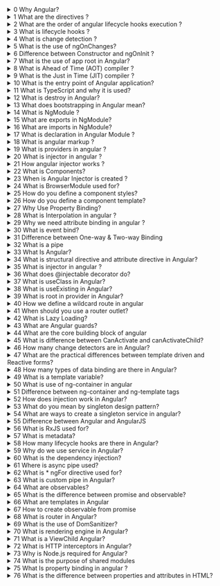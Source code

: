 <details>
<summary>0 Why Angular?</summary>

JavaScript is the most commonly used client-side scripting language. It is written into HTML documents to enable interactions with web pages in many unique ways. As a relatively easy-to-learn language with pervasive support, it is well-suited to develop modern applications. But is JavaScript ideal for developing single-page applications that require modularity, testability, and developer productivity? Perhaps not. These days, we have a variety of frameworks and libraries designed to provide alternative solutions. With respect to front-end web development, Angular addresses many, if not all, of the issues developers face when using JavaScript on its own.

Angular Provide a collection of integrated libraries that cover a wide variety of features, including: routing forms management client server communication and more. Angular is designed to make updating as straightforward as possible so take advantage of the latest features development tools and libraries.

</details>


<details>
<summary>1 What are the directives ?</summary>

Directives are classes that add new behavior or modify the existing behavior to the elements in the template. Basically directives are used to manipulate the DOM, for example adding/removing the element from DOM or changing the appearance of the DOM elements.

**Example of Angular directive**

```ts
@Component({
	selector: 'my-app',
	template: `
		<ul>
			<li *ngFor="let name of names">
				{{ name }}
			</li>
		</ul>
	`,
})
export class AppComponent {
	names: string[]
	constructor() {
		this.names = ['John', 'Mary', 'Mike']
	}
}
```

In this above code, the `*ngFor` directive is used to iterate over the names array and display the names in the template.

</details>


<details>
<summary>2 What are the order of angular lifecycle hooks execution ?</summary>

Angular gives us 8 hooks to allow us to tap into the lifecycle of our components and trigger actions at specific points in the lifecycle.

Here are the lifecycle hooks available , in the order which they are invoked:

1. ngOnChanges
2. ngOnInit
3. ngDoCheck
4. ngAfterContentInit
5. ngAfterContentChecked
6. ngAfterViewInit
7. ngAfterViewChecked
8. ngOnDestroy

**ngOnChanges** Called every time a data-bound input property changes. It’s called a first time before the ngOnInit hook. The hook receives a SimpleChanges object that contains the previous and current values for the data-bound inputs properties. This hook gets called often, so it’s a good idea to limit the amount of processing it does.

**ngOnInit** Called once upon initialization of the component.

**ngDoCheck** Use this hook instead of ngOnChanges for changes that Angular doesn’t detect. It gets called at every change detection cycle, so keeping what it does to a minimum is important for performance.

**ngAfterContentInit** Called after content is projected in the component.

**ngAfterContentChecked** Called after the projected content is checked.

**ngAfterViewInit** Called after a component’s view or child view is initialized.

**ngAfterViewChecked** Called after a component’s view or child view is checked.

**ngOnDestroy** Called once when the component is destroyed and a good hook to use to cleanup and unsubscribe from observables.

</details>


<details>
<summary>3 What is lifecycle hooks ?</summary>

The lifecycle of a component/directive is managed by Angular as it creates, checks, updates, renders, and destroys. To have a view of all these occurrences and respond to these moments, Angular provides lifecycle hooks that give us visibility into these. These lifecycle hooks can be implemented by the interfaces provided in the Angular Core Library. This is the same with components and directives. Every interface contains different lifecycle hook methods, named with the interface name prefixed with ng. Like the very commonly used lifecycle hook ngOnInit() is named as ng(prefix) and OnInit (interface name).

</details>


<details>
<summary>4 What is change detection ?</summary>

Change detection is the process through which angular checks to see whether your applications state has changed, and if any DOM needs to be update.

</details>


<details>
<summary>5 What is the use of ngOnChanges?</summary>

`ngOnChanges` triggers following the modification of @Input bound class members. Data bound by the @Input() decorator come from an external source. When the external source alters that data in a detectable manner, it passes through the @Input property again.

The ngOnChanges hook, with it’s SimpleChanges object, is a little different. Here’s how you would implement it. Let’s say we have a component used like this:

```html
<my-todo [title]="title" [content]="content"></my-todo>
```

Now say that we want to do something when the title property changes:

```ts
@Component({
	selector: 'my-todo',
	templateUrl: './my-todo.component.html',
	styleUrls: ['./my-todo.component.css'],
})
export class MyTodoComponent implements OnChanges {
	@Input() title: string
	@Input() content: string
	constructor() {}
}
```

</details>


<details>
<summary>6 Difference between Constructor and ngOnInit ?</summary>

The Constructor is a default method of the class that is executed when the class is instantiated and ensures proper initialisation of fields in the class and its subclasses. Angular, or better Dependency Injector (DI), analyses the constructor parameters and when it creates a new instance by calling new MyClass() it tries to find providers that match the types of the constructor parameters, resolves them and passes them to the constructor.

ngOnInit is a life cycle hook called by Angular to indicate that Angular is done creating the component.

</details>


<details>
<summary>7 What is the use of app root in Angular?</summary>

The root app module is just the beginning. It is a necessary part of any Angular app, but it is also just the entry point to the rest of your app's feature modules.

</details>


<details>
<summary>8 What is Ahead of Time (AOT) compiler ?</summary>

when you serve/build your angular application, the Ahead of Time compiler converts your code during the build time before your browser downloads and runs that code. From Angular 9, by default compiling option is set to true for ahead of time compiler.

</details>


<details>
<summary>9 What is the Just in Time (JIT) compiler ?</summary>

Just in time compiler provides compilation during the execution of the program at a run time before execution. In simple words, code get compiles when it’s needed, not at the build time. Initially, compiler was responsible for converting a high-level language into machine language, which would then be converted into executable code.
Just in time compiler, compiles code at runtime which means instead of interpreting byte code at build time, it will compile byte code when that component is called

</details>


<details>
<summary>10 What is the entry point of Angular application?</summary>

A bootstrapped component is an entry component that Angular loads into the DOM during the bootstrap process (application launch). Other entry components are loaded dynamically by other means, such as with the router. Angular loads a root AppComponent dynamically because it's listed by type in @NgModule. bootstrap .

</details>


<details>
<summary>11 What is TypeScript and why it is used?</summary>

TypeScript is a programming language first developed by Microsoft in 2012. Its main ambition is to improve the productivity of developing complex applications.
It is an open-source language developed as a superset of JavaScript. What this means in simple terms is that any code valid in JavaScript is also valuable for TypeScript.

### Example

**Without typescript**

```js
var x = 1
var y = 2
```

**With typescript**

```ts
var x: number = 1
var y: number = 2
```

</details>


<details>
<summary>12 What is destroy in Angular?</summary>

A lifecycle hook that is called when a directive, pipe, or component is destroyed. The ngOnDestroy or OnDestroy hook is called just before the Component/Directive instance is destroyed by Angular. Use this hook to Perform any cleanup logic for the Component. This is the correct place where you would like to Unsubscribe Observables and detach event handlers to avoid memory leaks.

</details>


<details>
<summary>13 What does bootstrapping in Angular mean?</summary>

Angular bootstrapping is the process of initializing the Angular application. It is the first step in the application's lifecycle. Angular application are mainly bootstrapped from `main.ts` file. This file is the entry point for the application and is responsible for bootstrapping the application.

</details>


<details>
<summary>14 What is NgModule ?</summary>

NgModule is kind of a manager for the application. It is responsible for registering all the components, directives, pipes, etc. that are part of this module context. A application can have multiple modules. Each module is responsible for registering its own components, directives, pipes, etc. The core module imports all the other modules.

**Example:**

```typescript
@NgModule({
  declarations: [
    ...
  ],
  imports: [
    BrowserModule,
    ...
  ],
  providers: [
    ...
  ],
})
export class ExampleModule { }
```

**Note:** NgModule is a class that can be used to group components, directives, and pipes into an application and provide additional configuration options to those components.

</details>


<details>
<summary>15 What are exports in NgModule?</summary>

When we went to share some feature with another module, we declare it in the exports array of the NgModule. This can be used in the other module to import the feature.

**Parent module:**

```typescript
@NgModule({
  declarations: [
    ButtonComponent
  ],
  exports: [
    ButtonComponent
  ]
})

export class ParentModule { }
```

We export the button component from the parent module. So now other modules can use this button component if they import the parent module.

**Child module:**

```typescript
@NgModule({
  imports: [
    ParentModule,
  ],
})
export class ChildModule { }
```

</details>


<details>
<summary>16 What are imports in NgModule?</summary>

When we need some feature from another module, We declare it in the imports array of the NgModule. Importing a module is a two-step process. First, we have to export the feature from the module we want to import. Second, we have to import the feature from the module we want to import.

**Parent module:**

```typescript
@NgModule({
  declarations: [
    ButtonComponent
  ],
  exports: [
    ButtonComponent
  ]
})
export class ParentModule { }
```

**Child module:**

```typescript
@NgModule({
  imports: [
    ParentModule,
  ],
})
export class ChildModule { }
```

The above example first we export the ButtonComponent from the ParentModule and then we import it in the ChildModule. Now we can use the ButtonComponent in the ChildModules anywhere.

</details>


<details>
<summary>17 What is  declaration in Angular Module ?</summary>

In Angular module, Declaration is a list that contains all the components, directives, pipes, and services that belong to the module.

**Component:**  Component is a UI building block. A component is a self-contained piece of UI that only needs to be built once, and can be used multiple times in other parts of an application.

```typescript
@Component({
  selector: 'app-root',
  templateUrl: './app.component.html',
  styleUrls: ['./app.component.css']
})
export class AppComponent {
  title = 'app';
}
```

**Directive:**  Directive are classes that contain a custom behavior. A directive is a behavior that can be attached to elements in the DOM.

```typescript
@Directive({
  selector: '[appHighlight]'
})
export class HighlightDirective {
  constructor(el: ElementRef) {
    el.nativeElement.style.backgroundColor = 'yellow';
  }
}
```

**Pipe:**  Pipes are a simple way to transform the values in an angular template.

```typescript
@Pipe({
    name: 'reverse'
})
export class ReversePipe implements PipeTransform {
    transform(value: string) {
    return value.split('').reverse().join('');
    }
}
```

</details>


<details>
<summary>18 What is angular markup ?</summary>

Angular markup is a way to write HTML in angular. It is a superset of HTML where we can modify HTML elements before the are displayed. For example, we can add custom attributes `loop` over an array of items and display them in a list `if else` condition etc.

**Example:**

```html
<ul>
  <li *ngFor="let item of items">
    {{item}}
  </li>
</ul>
<p *ngIf="items.length == 0">
  There are no items in the list.
</p>
```

</details>


<details>
<summary>19 What is providers in angular ?</summary>

Angular has an concept of services and services are used to share data between components and do external works like http requests and database connections. Providers has the all the services listed in the array.

**Note:** Providers are contain only services blueprint not the services instance.

**Example:**

```typescript
@NgModule({
  providers: [
    AuthService,
    UserService,
    AuthGuard
  ]
})
export class AppModule { }
```

</details>


<details>
<summary>20 What is injector in angular ?</summary>

Injector is a container that holds all the instances of the services. Mainly Responsible for creating the instances of the services and injecting them into the components or services.

</details>


<details>
<summary>21 How angular injector works ?</summary>

The Injector looks for the dependency in the Angular Providers using the Injection token. The Angular Providers array returns the Provider, which contains the information about how to create the instance of the dependency. The Injector creates the instance and injects it into the Component or service.

</details>


<details>
<summary>22 What is Components?</summary>

In Angular, Components are the most basic UI building block of an Angular app. An Angular app contains a tree of Angular components. Angular components are a subset of directives, always associated with a template. Unlike other directives, only one component can be instantiated for a given element in a template.

- Components are typically custom HTML elements, and each of these elements can instantiate only one component.
- A TypeScript class is used to create a component. This class is then decorated with the `@Component` decorator. The decorator accepts a metadata object that gives information about the component.
- A component must belong to the NgModule in order for it to be usable by another component or application.
- Components control their runtime behavior by implementing Life-Cycle hooks.

**Example of an Component**

```TypeScript
@Component({
  selector: 'app-root',
  templateUrl: './app.component.html',
  styleUrls: ['./app.component.css']
})
export class AppComponent {
  title = 'Angular';
}
```

</details>


<details>
<summary>23 When is Angular Injector is created ?</summary>
The angular injector is created when the application is bootstrapped.

</details>


<details>
<summary>24 What is BrowserModule used for?</summary>

BrowserModule provides services that are essential to launch and run a browser app. BrowserModule also re-exports CommonModule from @angular/common, which means that components in the AppModule module also have access to the Angular directives every app needs, such as NgIf and NgFor.

</details>


<details>
<summary>25 How do you define a component styles?</summary>

Angular applications are styles with standard CSS syntax. Here we can use global styles, component styles, and inline styles.

**Global styles**: Global styles are defined in the `<head>` of the HTML document. In angular global styles are `styles.css`. in root directory. Angular automatically injects the global styles into the `<head>` of the HTML document.

```css
h1 {
  color: red;
}
```

**Component styles**: Component styles are defined in the `styles` property of the component metadata.

```ts
@Component({
  selector: 'my-app',
  template: `
    <h1>Hello {{name}}</h1>
  `,
  styles: [`h1 { color: red; }`]
})
export class AppComponent {
  name = 'Angular';
}
```

**Inline styles**: Inline styles are defined HTML attributes.

```html
<div [style.background-color]="'yellow'">
  <h1>Hello {{name}}</h1>
</div>
```

</details>


<details>
<summary>26 How do you define a component template?</summary>

To define a component template, you must use the `template` property in the component metadata. there are two ways to define a template: inline and external.

**Inline template**

```ts
@Component({
  selector: 'my-app',
  template: `
    <h1>Hello {{name}}</h1>
  `
})
export class AppComponent {
  name = 'Angular';
}
```

**External template**

```ts
@Component({
  selector: 'my-app',
  templateUrl: './app.component.html'
})
export class AppComponent {
  name = 'Angular';
}
```

</details>


<details>
<summary>27 Why Use Property Binding?</summary>
Property binding helps us bind the values to a target property of an element enclosed within the square brackets. Property binding is the technique that will help us bind values to HTML elements’ properties.

<details>
  <summary>Example</summary>

  ```ts
@Component({
    selector: 'my-app',
    template: `
    <input type="text" [(ngModel)]="name" />
    `
})
class AppComponent {
    name = 'Angular';
}
```

</details>

</details>


<details>
<summary>28 What is Interpolation in angular ?</summary>


Interpolation in Angular is getting the data displayed inside the view. Interpolation allows us to combine calculated strings into the text between the HTML element tags and within the attribute assignments. Interpolation refers to embedding expressions into marked-up text. By default, interpolation uses its delimiter, the double curly braces, {{ and }}.

<details>
  <summary>Example</summary>
  
  ```ts
@Component({
    selector: 'my-app',
    template: `
    <h1>Hello {{name}}</h1>
    `
    })
class AppComponent {
    name = 'Angular';
}
```

</details>
</details>


<details>
<summary>29 Why we need attribute binding in angular ?</summary>

If an attribute does't have corresponding DOM property then attribute binding are helpful to bind the attribute value to the DOM property.

```html
<table>
	<tr>
		<td [attr.colspan]="2">
			<span>Hello</span>
		</td>
	</tr>
</table>
```

</details>


<details>
<summary>30 What is event bind?</summary>

Event binding lets you listen for and respond to user actions such as keystrokes, mouse movements, clicks, and touches.

**Example:**

```typescript
@Component({
	selector: 'my-app',
	template: ` <button (click)="onClick()">Click me</button> `,
})
export class AppComponent {
	onClick() {
		alert('Hello World!')
	}
}
```

</details>


<details>
<summary>31 Difference between One-way & Two-way Binding</summary>

In one-way binding, the flow is one-directional. In a two-way binding, the flow is two-directional. This means that the flow of code is from ts file to Html file. This means that the flow of code is from ts file to Html file as well as from Html file to ts file.

**One-way binding**

```ts
@Component({
	selector: 'my-app',
	template: `
		<input type="text" (keyup)="onKeyUp($event)" />
		<p>{{ values }}</p>
	`,
})
export class AppComponent {
	values = ''
	onKeyUp(e) {
		this.values += e.target.value
	}
}
```

**Two-way binding**

```ts
@Component({
	selector: 'my-app',
	template: `
		<input type="text" [(ngModel)]="name" />
		<p>Hello {{ name }}</p>
	`,
})
export class AppComponent {
	name = 'Angular'
}
```

</details>


<details>
<summary>32 What is a pipe</summary>

Pipes are a way to transform data in templates expressions before it is displayed. It's accepts data as input and returns transformed data as output.

**Example**

```ts
@Pipe({ name: 'reverse' })
export class ReversePipe implements PipeTransform {
	transform(value: any) {
		return value.split('').reverse().join('')
	}
}
```

```html
<p>{{ 'Hello' | reverse }}</p>
```

</details>


<details>
<summary>33 What Is Angular?</summary>

Angular is an open-source, JavaScript framework written in TypeScript. Google maintains it, and its primary purpose is to develop single-page applications. As a framework, Angular has clear advantages while also providing a standard structure for developers to work with. It enables users to create large applications in a maintainable manner.

</details>


<details>
<summary>34 What is structural directive and attribute directive in Angular?</summary>

Attribute directives. Change the appearance or behavior of an element, component, or another directive. Structural directives. Change the DOM layout by adding and removing DOM elements.

</details>


<details>
<summary>35 What is injector in angular ?</summary>

Injector are objects that are used to resolve dependencies. In angular a component when request a service it will be resolved by the injector. An injector is a kind of container that create service instance and provides them to the component.

_Note:_ A injector has an cache mechanism that prevent to create service instance multiple times. This is useful when a service is used in multiple components and provides the same instance to all of them (Singleton).

[Read more](https://angular.io/guide/dependency-injection)

</details>


<details>
<summary>36 What does @injectable decorator do?</summary>

Injectable decorator is used to mark a class as available to be injected as a dependency. It's help to use other classes as a dependency in services. With injectable decorator we can tell Angular to inject other classes as a dependency.

</details>


<details>
<summary>37 What is useClass in Angular?</summary>

`useClass` - this option is used to specify a class to be used for the service. The class must implement the `useClass` method.

```typescript
export class NewLogger {
	constructor() {
		console.log('NewLogger created')
	}
}

@Injectable()
export class Logger {
	constructor() {
		console.log('Logger created')
	}
}

@NgModule({
    providers: [
        { provide: Logger, useClass: NewLogger }
    ]
})
// Output:
// NewLogger created
```

The above example will create a new logger class instead of the default logger class. and provide it to the application through the DI.

</details>


<details>
<summary>38 What is useExisting in Angular?</summary>

The useExisting provider key lets you map one token to another. In effect, the first token is an alias for the service associated with the second token, creating two ways to access the same service object.

## Example

```typescript
;[
	NewLogger,
	// Alias OldLogger w/ reference to NewLogger
	{ provide: OldLogger, useExisting: NewLogger },
]
```

</details>


<details>
<summary>39 What is root in provider in Angular?</summary>

`@Injectable()` decorator provideIn root is used to define a service to be a part of root moduleInjector.

</details>


<details>
<summary>40 How we define a wildcard route in angular</summary>

We can define a wildcard route in our application by using the \*\* syntax. This is a special syntax that matches any path that is not defined in the application. It useful for showing a page that is not found.

**Example:**

```typescript
@NgModule({
  imports: [
    RouterModule.forRoot([
      { path: '', component: HomeComponent },
      { path: '**', component: PageNotFoundComponent }
    ])
  ],
  exports: [RouterModule]
})
```

</details>


<details>
<summary>41 When should you use a router outlet?</summary>

When we have an nested route, we can use a router outlet to display the content of the nested route. The router outlet directive help us to maintain the multiple views or page in the same page.

</details>


<details>
<summary>42 What is Lazy Loading?</summary>

Lazy loading (also called on-demand loading) is an optimization technique for the content, be it a website or a web app.
Instead of loading the entire web page and rendering it to the user in one go as in bulk loading, the concept of lazy loading assists in loading only the required section and delays the remaining, until it is needed by the user.

</details>


<details>
<summary>43 What are Angular guards?</summary>

Angular route guards are interfaces provided by Angular which, when implemented, allow us to control the accessibility of a route based on conditions provided in class implementation of that interface. Here are some types of Angular guards: CanActivate, CanActivateChild, CanLoad, CanDeactivate and Resolve.

</details>


<details>
<summary>44 What are the core building block of angular</summary>

The various building blocks of Angular are:

- Components
- Modules
- Directives
- Decorators
- Pipes
- Data Binding
- Templates
- Metadata
- Services
- Dependency Injection

</details>


<details>
<summary>45 What is difference between CanActivate and canActivateChild?</summary>

```ts
const routes: Routes = [
  {
    path: "parent",
    component: ParentComponent,
    canActivateChild: [OnlyDigitsGuard],
    children: [...],
  },
];
```

- canActivate will only execute when the parent component is not yet created. For example, if we navigate to the parent route it will be called, if we then navigate to a child route it will not. If we directly navigate to the child route, the canActivate guard will also be executed.

- canActivateChild will always be executed while navigating to/between child routes. For example, if we're at a child route child/1 and we navigate to child/2, the guard will get executed. If we directly navigate to a child route, the guard will also get called. If we navigate to the parent route, the canActivateChild guard will not be fired.

- because canActivate is guarding the parent route, the child parameters (and data) are not available on the ActivatedRouteSnapshot of the canActivate guard. To be able to access the child parameters, we have to drill down the child components on the RouterStateSnapshot.

</details>


<details>
<summary>46 How many change detectors are in Angular?</summary>

Angular Provides two different ways to manage change detection. Default and onPush strategies.

**Default**: Check every component from the component tree from top to bottom every time an event triggers change detection on browser events, timers, XHRs, and promises.

**onPush**: With OnPush strategy skip checks for components that uses OnPush strategy and all of its child component. It's runs only when the input reference changed or an event from the component or one of it's child component triggers change detection.

</details>


<details>
<summary>47 What are the practical differences between template driven and Reactive forms?</summary>

- Template-driven forms make use of the "FormsModule", while reactive forms are based on "ReactiveFormsModule".
- Template-driven forms are asynchronous in nature, whereas Reactive forms are mostly synchronous.
- In a template-driven approach, most of the logic is driven from the template, whereas in reactive-driven approach, the logic resides mainly in the component or typescript code.

</details>


<details>
<summary>48 How many types of data binding are there in Angular?</summary>

Angular provides three categories of data binding according to the direction of data flow:

- From source to view
- From view to source
- In a two-way sequence of view to source to view

**Interpolation Property Attribute Class Style**
One-way from data source to view target. Use `[]` or `{{}}` to bind from source to view

```html
{{expression}} [target]="expression"
```

**Event**
One-way from view target to data source. Use `()` to bind from view to source.

```html
(target)="statement"
```

**Two-way**
Two-way. Use `[()]` to bind in a two way sequence of view to source to view

```html
[(target)]="expression"
```

</details>


<details>
<summary>49 What is a template variable?</summary>

Template variables use to pass data from one of a template in another part of the template. Just like variables in JavaScript or TypeScript code, template variables are scoped to the template that declares them.

</details>


<details>
<summary>50 What is use of ng-container in angular</summary>

ng-container allows us to create a division or section in a template without introducing a new HTML element. The ng-container does not render in the DOM, but content inside it is rendered. ng-container is not a directive, component, class, or interface, but just a syntax element. Container's content.

</details>


<details>
<summary>51 Difference between ng-container and ng-template tags</summary>

### ng-template

`ng-template` is used for the structural directive like ng-if, ng-for and ng-switch. If you use it without the structural directive, nothing happens and it will render.

**Example:**

```html
<ng-template>
	<div>Hi</div>
</ng-template>
```

There is nothing shown on the screen.

```html
<ng-template *ngIf="true">
	<div>Hi</div>
</ng-template>
```

This will show the div on the screen with the text "Hi".

### ng-container

`ng-container` is used to group elements. It is not rendered on the screen. It is used to group elements and apply directives to them.

**Example:**

```html
<ng-container *ngIf="true">
	<div>Hi Container</div>
</ng-container>
```

This will show the div on the screen with the text "Hi Container".

</details>


<details>
<summary>52 How does injection work in Angular?</summary>

Angular's Dependency Injection is based on providers, injectors, and tokens. Every Angular module has an injector associated with it. The injector is responsible to create the dependencies and inject them when needed. Dependencies are added to the injector using the providers property of the module metadata.

</details>


<details>
<summary>53 What do you mean by singleton design pattern?</summary>

It's a creational design pattern that ensures that at any given point in time there exists only a single instance of a class and provides a way to access it globally.

</details>


<details>
<summary>54 What are ways to create a singleton service in angular?</summary>

There are two ways to create a single service in angular that is by using -

- providedIn property
- NgModule providers arrays

</details>


<details>
<summary>55 Difference between Angular and AngularJS</summary>

Difference between the AngularJS & Angular: Although, there are significant key differences between Angular JS & Angular:

| AngularJS                                     | Angular                                                                           |
| --------------------------------------------- | --------------------------------------------------------------------------------- |
| It supports the Model-View-Controller design. | It uses components and directives. Components are the directives with a template. |
| Written in JavaScript                         | Written in TypeScript                                                             |
| Not a mobile friendly framework               | Angular is supported by all the popular mobile browsers.                          |
| It does not use Dependency Injection.         | It support Dependency Injection.                                                  |

</details>


<details>
<summary>56 What is RxJS used for?</summary>

Reactive Extensions for JavaScript, or RxJS, is a reactive library used to implement reactive programming to deal with async implementation, callbacks, and event-based programs. It can be used in your browser or with Node. js. RxJS observables allow you to publish events.

</details>


<details>
<summary>57 What is metadata?</summary>

Metadata is used to decorate the class so that it can configure the expected behavior of a class. Decorators are the core concept when developing with Angular (versions 2 and above). The user can use metadata to a class to tell Angular app that AppComponent is the component. Metadata can be attached to the TypeScript using the decorator.

```ts
@Component({
	selector: 'app-root',
	templateUrl: './app.component.html',
	styleUrls: ['./app.component.css'],
})
export class AppComponent {
	title = 'app'
}
```

`@Component` is a decorator which makes use of configuration object to
create the component and its view.

</details>


<details>
<summary>58 How many lifecycle hooks are there in Angular?</summary>

Angular has 8 lifecycle hooks. They are:

1. ngOnChanges
2. ngDoCheck
3. ngOnInit
4. ngAfterContentInit
5. ngAfterContentChecked
6. ngAfterViewInit
7. ngAfterViewChecked
8. ngOnDestroy

</details>


<details>
<summary>59 Why do we use service in Angular?</summary>

Service is designed to encapsulate business logic and data with different components of Angular. It is basically a class that has a well-defined purpose to do something. You can create a service class for data or logic that is not associated with any specific view to share across components.

**Example**

```ts
@Injectable({
	providedIn: 'root',
})
export class UserService {
	constructor() {}
	getUsers() {
		return [
			{ id: 1, name: 'John' },
			{ id: 2, name: 'Doe' },
			{ id: 3, name: 'Smith' },
		]
	}
}
```

**Usage**

```ts
@Component({
	selector: 'app-root',
	templateUrl: './app.component.html',
	styleUrls: ['./app.component.css'],
})
export class AppComponent implements OnInit {
	users: any[] = []

	constructor(private userService: UserService) {}

	ngOnInit() {
		this.users = this.userService.getUsers()
	}
}
```

</details>


<details>
<summary>60 What is the dependency injection?</summary>

Dependency injection is a design pattern that allows you to decouple dependencies from a class. DI patterns ask for dependencies from external sources rather than creating them. Angular uses DI to provide new instances of services or values to a class.

</details>


<details>
<summary>61 Where is async pipe used?</summary>

The async pipe is used to subscribe to an observable or promise and get the latest value it has emitted. It is mostly used with the HTTP service.

**Example**

```ts
@Component({
	selector: 'app-root',
	templateUrl: `
        <div *ngIf="data | async as users">
            <ul>
                <li *ngFor="let user of users">
                    {{ user.name }}
                </li>
            </ul>
        </div>
    `,
	styleUrls: ['./app.component.css'],
})
export class AppComponent implements OnInit {
	data: Observable<any>
	constructor(private http: HttpClient) {}
	ngOnInit() {
		this.data = this.http.get('https://jsonplaceholder.typicode.com/users')
	}
}
```

</details>


<details>
<summary>62 What is * ngFor directive used for?</summary>

The `*ngFor` directive is used to iterate over a collection. The directive is placed on a container element, which becomes the parent of the cloned templates.

The `*ngFor` expression is written in the form `let item of items`, where `items` is the collection to iterate over, and `item` is the current item in the collection.

**Example**

```ts
@Component({
	selector: 'app-root',
	template: `
		<ul>
			<li *ngFor="let item of items">{{ item }}</li>
		</ul>
	`,
})
export class AppComponent {
	items = ['item1', 'item2', 'item3']
}
```

</details>


<details>
<summary>63 What is custom pipe in Angular?</summary>

Create custom pipes to encapsulate transformations that are not provided with the built-in pipes. Then, use your custom pipe in template expressions, the same way you use built-in pipes—to transform input values to output values for display.

**Example**

The following example shows how to use a custom pipe to display a birthday date in a particular format.

```ts
import { Pipe, PipeTransform } from '@angular/core'

@Pipe({ name: 'formatDate' })
export class FormatDatePipe implements PipeTransform {
	transform(value: string, format: string): string {
		return formatDate(value, format, 'en-US')
	}
}
```

```ts
@Component({
	selector: 'app-root',
	template: ` <p>The birthday is {{ birthday | formatDate: 'MM/dd/yy' }}</p> `,
})
export class AppComponent {
	birthday = new Date(1988, 3, 15) // April 15, 1988
}
```

</details>


<details>
<summary>64 What are observables?</summary>

Observables are declarative which provide support for passing messages between publishers and subscribers in your application. They are used frequently in Angular and are the recommended technique for event handling, asynchronous programming, and handling multiple values.

**Example**

```ts
import { Component, OnInit } from '@angular/core'

import { Observable } from 'rxjs'

@Component({
	selector: 'app-root',
	template: `
		<div *ngIf="data | async as users">
			<ul>
				<li *ngFor="let user of users">
					{{ user.name }}
				</li>
			</ul>
		</div>
	`,
	styleUrls: ['./app.component.css'],
})
export class AppComponent implements OnInit {
	data: Observable<any>
	constructor(private http: HttpClient) {}
	ngOnInit() {
		this.data = this.http.get('https://jsonplaceholder.typicode.com/users')
	}
}
```

</details>


<details>
<summary>65 What is the difference between promise and observable?</summary>

| Promise                                    | Observable                                   |
| ------------------------------------------ | -------------------------------------------- |
| Promise are eager                          | Observable are lazy                          |
| Promise produce a single value or an error | Observable produce multiple values over time |

</details>


<details>
<summary>66 What are templates in Angular</summary>

In Angular, templates are the HTML that is used to render the application. It's responsible for the layout and content and how it is displayed in the UI. Every component has an HTML template that declares how that component renders. You define this template either inline or by file path. Angular extends HTML with additional syntax that lets you insert dynamic values from your component. Angular automatically updates the rendered DOM when your component's state changes.

**Example of a angular template**

```ts
@Component({
	selector: 'my-app',
	template: `
		<h1>Hello {{ name }}</h1>
		<p>This is some content</p>
	`,
})
export class AppComponent {
	name = 'Angular'
}
```

Here name is a property that is bound to the {{ name }} in the template. It's an syntax that is used to insert dynamic values into the template.

</details>


<details>
<summary>67 How to create observable from promise</summary>

Use the `from` operator to convert a promise to an observable.

```ts
import { from } from 'rxjs'

const promise = new Promise((resolve) => {
	setTimeout(() => {
		resolve('Hello from promise!')
	}, 1000)
})

const observable = from(promise)

observable.subscribe((x) => console.log(x))
```

</details>


<details>
<summary>68 What is router in Angular?</summary>

Angular router can interpret a browser URL as an instruction to navigate to a client-generated view. It can pass optional parameters along to the supporting view component that help it decide what specific content to present. You can bind the router to links on a page, and it will navigate to the appropriate application view when the user clicks a link.

</details>


<details>
<summary>69 What is the use of DomSanitizer?</summary>

DomSanitizer helps prevent Cross Site Scripting Security bugs (XSS) by sanitizing values to be safe to use in the different DOM contexts.

**Example**

```ts
import { Component } from '@angular/core'

@Component({
	selector: 'my-app',
	template: `
		<h1>DomSanitizer Example</h1>
		<p>Safe HTML: {{ safeHtml }}</p>
		<p>Safe Style: {{ safeStyle }}</p>
		<p>Safe Script: {{ safeScript }}</p>
		<p>Safe Url: {{ safeUrl }}</p>
		<p>Safe Resource Url: {{ safeResourceUrl }}</p>
	`,
})
export class AppComponent {
	safeHtml: string
	safeStyle: string
	safeScript: string
	safeUrl: string
	safeResourceUrl: string

	constructor(private sanitizer: DomSanitizer) {
		this.safeHtml = sanitizer.bypassSecurityTrustHtml(
			'<script>alert("Hi there")</script>'
		)
		this.safeStyle = sanitizer.bypassSecurityTrustStyle('background: red')
		this.safeScript = sanitizer.bypassSecurityTrustScript('alert("Hi there")')
		this.safeUrl = sanitizer.bypassSecurityTrustUrl(
			'javascript:alert("Hi there")'
		)
		this.safeResourceUrl = sanitizer.bypassSecurityTrustResourceUrl(
			'javascript:alert("Hi there")'
		)
	}
}
```

</details>


<details>
<summary>70 What is rendering engine in Angular?</summary>

Angular view engine takes the templates and components we've written and translates them into regular HTML and JavaScript that the browser can read and display.

</details>


<details>
<summary>71 What is a ViewChild Angular?</summary>

ViewChild is a decorator that allows you to access the DOM element or the component instance of the element to which it is attached. It is used to get a reference to the element or the component instance in the template.

## Example

```ts
import { Component, ViewChild } from '@angular/core'
@Component({
	selector: 'app-child',
	template: `<p #childElement>child works!</p>`,
})
export class ChildComponent {
	@ViewChild('childElement') childElement: ElementRef

	ngAfterViewInit() {
		console.log(this.childElement.nativeElement)
	}
}
```

</details>


<details>
<summary>72 What is HTTP interceptors in Angular?</summary>

HTTP Interceptors is a special type of angular service that we can implement. It's used to apply custom logic to the central point between the client-side and server-side outgoing/incoming HTTP request and response.

</details>


<details>
<summary>73 Why is Node.js required for Angular?</summary>

Angular does not require Node.js directly. However, Angular CLI does require Node.js. Angular CLI is a command-line interface tool that we use to initialize, develop, scaffold, and maintain Angular applications. For example:

- npm (node package manager) comes with Node.js by default and it allows you to manage your dependencies. So, you don’t have to worry about operations like adding a dependency, removing some, or updating your package.json.
- npm gives you angular CLI or ng CLI (angular command-line interface) which is a great tool for building your application easily
- Node.js allows you to spin up a lightweight web server to host your application locally in your system.

</details>


<details>
<summary>74 What is the purpose of shared modules</summary>

Creating shared modules allows you to organize and streamline your code. You can put commonly used directives, pipes, and components into one module and then import just that module wherever you need it in other parts of your application.

</details>


<details>
<summary>75 What Is property binding in angular ?</summary>

Property binding in Angular helps you set values for properties of HTML elements or directives. Use property binding to do things such as toggle button functionality, set paths programmatically, and share values between components.

**Example of Angular property binding**

```ts
@Component({
	selector: 'my-app',
	template: ` <img [src]="imageUrl" /> `,
})
export class AppComponent {
	imageUrl = 'https://picsum.photos/200/300'
}
```

The above code creates an Angular component that displays an image. The image's source is set to the value of the imageUrl property in the DOM node. A target property is the property of the DOM node that is set to the value of the imageUrl property.

</details>


<details>
<summary>76 What is the difference between properties and attributes in HTML?</summary>

When writing HTML source code, you can define attributes on your HTML elements. Then, once the browser parses your code, a corresponding DOM node will be created. This node is an object, and therefore it has properties.

For instance, this HTML element:

```html
<input type="text" name="name" />
```

Has 2 attributes `(type and value)`.
Once the browser parses this code, a HTMLInputElement object will be created, and this object will contain dozens of properties like: accept, accessKey, align, alt, attributes, autofocus, baseURI, checked, childElementCount, childNodes, children, classList, className, clientHeight, etc.

</details>


